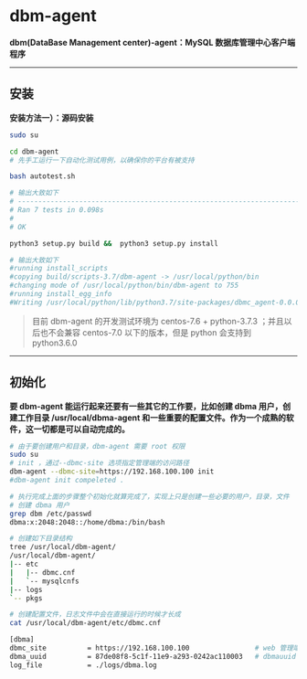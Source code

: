# dbm-agent
  **dbm(DataBase Management center)-agent：MySQL 数据库管理中心客户端程序**

  ---

## 安装
   **安装方法一）：源码安装**
   ```bash
   sudo su

   cd dbm-agent
   # 先手工运行一下自动化测试用例，以确保你的平台有被支持

   bash autotest.sh

   # 输出大致如下
   # ----------------------------------------------------------------------
   # Ran 7 tests in 0.098s
   # 
   # OK

   python3 setup.py build &&  python3 setup.py install

   # 输出大致如下
   #running install_scripts
   #copying build/scripts-3.7/dbm-agent -> /usr/local/python/bin
   #changing mode of /usr/local/python/bin/dbm-agent to 755
   #running install_egg_info
   #Writing /usr/local/python/lib/python3.7/site-packages/dbmc_agent-0.0.0.0-py3.7.egg-info   
   ```
   >目前 dbm-agent 的开发测试环境为 centos-7.6 + python-3.7.3 ；并且以后也不会兼容 centos-7.0 以下的版本，但是 python 会支持到 python3.6.0
   ---

## 初始化
   **要 dbm-agent 能运行起来还要有一些其它的工作要，比如创建 dbma 用户，创建工作目录 /usr/local/dbma-agent 和一些重要的配置文件。作为一个成熟的软件，这一切都是可以自动完成的。**
   ```bash
   # 由于要创建用户和目录，dbm-agent 需要 root 权限
   sudo su
   # init ，通过--dbmc-site 选项指定管理端的访问路径
   dbm-agent --dbmc-site=https://192.168.100.100 init
   #dbm-agent init compeleted .

   # 执行完成上面的步骤整个初始化就算完成了，实现上只是创建一些必要的用户，目录，文件 
   # 创建 dbma 用户
   grep dbm /etc/passwd    
   dbma:x:2048:2048::/home/dbma:/bin/bash
   
   # 创建如下目录结构
   tree /usr/local/dbm-agent/
   /usr/local/dbm-agent/
   |-- etc
   |   |-- dbmc.cnf
   |   `-- mysqlcnfs
   |-- logs
   `-- pkgs

   # 创建配置文件，日志文件中会在直接运行的时候才长成
   cat /usr/local/dbm-agent/etc/dbmc.cnf 
   
   [dbma]
   dbmc_site          = https://192.168.100.100                # web 管理端的地址
   dbma_uuid          = 87de08f8-5c1f-11e9-a293-0242ac110003   # dbmauuid 为每一个 dbm-agent 分配一个唯一的 id 用来标识它
   log_file           = ./logs/dbma.log   
   ```